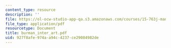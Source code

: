 ```yaml
---
content_type: resource
description: ''
file: https://ol-ocw-studio-app-qa.s3.amazonaws.com/courses/15-763j-manufacturing-system-and-supply-chain-design-spring-2005/927f8afe974aa94c4237ce29084982de_burman_inter_art.pdf
file_type: application/pdf
resourcetype: Document
title: burman_inter_art.pdf
uid: 927f8afe-974a-a94c-4237-ce29084982de
---
```

